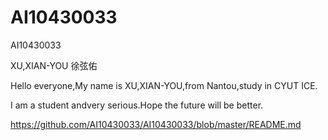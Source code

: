 # AI10430033
AI10430033


XU,XIAN-YOU 徐弦佑

Hello everyone,My name is XU,XIAN-YOU,from Nantou,study in CYUT ICE.

I am a student andvery serious.Hope the future will be better.

https://github.com/AI10430033/AI10430033/blob/master/README.md 

